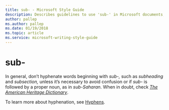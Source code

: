 ```yaml
---
title: sub- - Microsoft Style Guide
description: Describes guidelines to use 'sub-' in Microsoft documents, and provides a link to learn more about hyphenation.
author: pallep
ms.author: pallep
ms.date: 01/19/2018
ms.topic: article
ms.service: microsoft-writing-style-guide
---
```


# sub-

In general, don’t hyphenate words beginning with *sub-,* such as *subheading* and *subsection,* unless it’s necessary to avoid confusion or if *sub-* is followed by a proper noun, as in *sub-Saharan*. When in doubt, check [*The American Heritage Dictionary*](https://ahdictionary.com/).

To learn more about hyphenation, see [Hyphens](~/punctuation/dashes-hyphens/hyphens.md).
